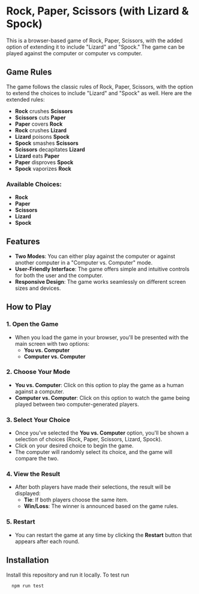 # Rock, Paper, Scissors (with Lizard & Spock)

This is a browser-based game of Rock, Paper, Scissors, with the added option of extending it to include "Lizard" and "Spock." The game can be played against the computer or computer vs computer.

## Game Rules

The game follows the classic rules of Rock, Paper, Scissors, with the option to extend the choices to include "Lizard" and "Spock" as well. Here are the extended rules:

- **Rock** crushes **Scissors**
- **Scissors** cuts **Paper**
- **Paper** covers **Rock**
- **Rock** crushes **Lizard**
- **Lizard** poisons **Spock**
- **Spock** smashes **Scissors**
- **Scissors** decapitates **Lizard**
- **Lizard** eats **Paper**
- **Paper** disproves **Spock**
- **Spock** vaporizes **Rock**

### Available Choices:
- **Rock**  
- **Paper**  
- **Scissors**  
- **Lizard**  
- **Spock**  

## Features

- **Two Modes**: You can either play against the computer or against another computer in a "Computer vs. Computer" mode.
- **User-Friendly Interface**: The game offers simple and intuitive controls for both the user and the computer.
- **Responsive Design**: The game works seamlessly on different screen sizes and devices.

## How to Play

### 1. Open the Game

- When you load the game in your browser, you'll be presented with the main screen with two options:
  - **You vs. Computer**
  - **Computer vs. Computer**

### 2. Choose Your Mode
- **You vs. Computer**: Click on this option to play the game as a human against a computer.
- **Computer vs. Computer**: Click on this option to watch the game being played between two computer-generated players.

### 3. Select Your Choice
- Once you've selected the **You vs. Computer** option, you'll be shown a selection of choices (Rock, Paper, Scissors, Lizard, Spock).
- Click on your desired choice to begin the game.
- The computer will randomly select its choice, and the game will compare the two.

### 4. View the Result
- After both players have made their selections, the result will be displayed:
  - **Tie**: If both players choose the same item.
  - **Win/Loss**: The winner is announced based on the game rules.

### 5. Restart
- You can restart the game at any time by clicking the **Restart** button that appears after each round.

## Installation

Install this repository and run it locally.
To test run
```bash
  npm run test
